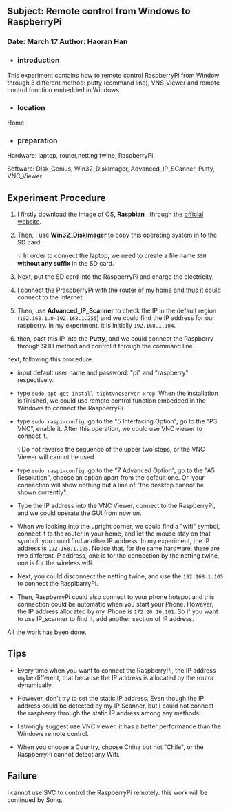 ## Subject: **Remote control from Windows to RaspberryPi**

### Date:  March 17   Author: Haoran Han



- ### introduction

This experiment contains how to remote control RaspberryPi from Window through 3 different method: putty (command line), VNS_Viewer and remote control function embedded in Windows.



- ### location

Home

- ### preparation

Hardware: laptop, router,netting twine, RaspberryPi,

Software: DIsk_Genius, Win32_DiskImager, Advanced_IP_SCanner, Putty, VNC_Viewer



## Experiment Procedure

1. I firstly download the image of OS, **Raspbian** , through the [official website](https://www.raspberrypi.org/downloads/).

2. Then, I use **Win32_DiskImager** to copy this operating system in to the SD card.

    :bulb: In order to connect the laptop, we need to create a file name `SSH` **without any suffix** in the SD card.

3. Next, put the SD card into the RaspberryPi and charge the electricity.

4. I connect the PraspberryPi with the router of my home and thus it could connect to the Internet.

5. Then, use **Advanced_IP_Scanner** to check the IP in the default region (`192.168.1.0-192.168.1.255`) and we could find the IP address for our raspberry. In my experiment, it is initially `192.168.1.104`.

6. then, past this IP into the **Putty**, and we could connect the Raspberry through SHH method and control it through the command line.

next, following this procedure:

- input default user name and password: "pi" and "raspberry" respectively.

- type `sudo apt-get install tightvncserver xrdp`. When the installation is finished, we could use remote control function embedded in the Windows to connect the RaspberryPi.

- type `sudo raspi-config`, go to the "5 Interfacing Option", go to the "P3 VNC", enable it. After this operation, we could use VNC viewer to connect it.

  :bulb:Do not reverse the sequence of the upper two steps, or the VNC Viewer will cannot be used.

- type `sudo raspi-config`, go to the "7 Advanced Option", go to the "A5 Resolution", choose an  option apart from the default one. Or, your connection will show nothing but a line of "the desktop cannot be shown currently".

- Type the IP address into the VNC Viewer, connect to the RaspberryPi, and we could operate the GUI from now on.

- When we looking into the upright corner, we could find a "wifi" symbol, connect it to the router in your home, and let the mouse stay on that symbol, you could find another IP address. In my experiment, the IP address is `192.168.1.105`. Notice that, for the same hardware, there are two different IP address, one is for the connection by the netting twine, one is for the wireless wifi.

- Next, you could disconnect the  netting twine, and use the `192.168.1.105` to connect the RaspibarryPi.

- Then, RaspberryPi could also connect to your phone hotspot and this connection could be automatic when you start your Phone. However, the IP address allocated by my iPhone is `172.20.10.101`. So if you want to use IP_scanner to find it, add another section of IP address.

All the work has been done.

## Tips

- Every time when you want to connect the RaspberryPi, the IP address mybe different, that because the IP address is allocated by the routor dynamically.

- However, don't try to set the static IP address. Even though the IP address could be detected by my IP Scanner, but I could not connect the raspberry through the static IP address among any methods.

- I strongly suggest use VNC viewer, it has a better performance than the Windows remote control.

- When you choose a Country, choose China but not "Chile", or the RaspberryPi cannot detect any Wifi.

## Failure

I cannot use SVC to control the RaspberryPi remotely. this work will be continued by Song.